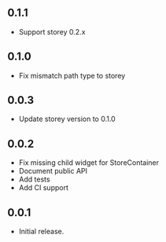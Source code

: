 ## 0.1.1
* Support storey 0.2.x

## 0.1.0
* Fix mismatch path type to storey

## 0.0.3
* Update storey version to 0.1.0

## 0.0.2
* Fix missing child widget for StoreContainer
* Document public API
* Add tests
* Add CI support

## 0.0.1

* Initial release.
